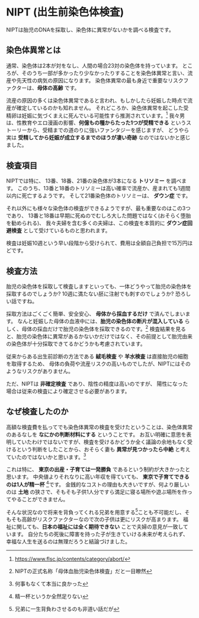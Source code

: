 # NIPT (出生前染色体検査)

NIPTは胎児のDNAを採取し、染色体に異常がないかを調べる検査です。

## 染色体異常とは

通常、染色体は2本が対をなし、人間の場合23対の染色体を持っています。
ところが、そのうち一部が多かったり少なかったりすることを染色体異常と言い、流産や先天性の病気の原因になります。
染色体異常の最も身近で重要なリスクファクターは、**母体の高齢** です。

流産の原因の多くは染色体異常であると言われ、もしかしたら妊娠した時点で流産が確定しているのかも知れません。
それどころか、染色体異常を起こした受精卵は妊娠に気づくまえに死んでいる可能性すら推測されています。[^1]
我々男は、性教育やエロ漫画の影響、**何億もの種からたった1つが受精できる** というストーリーから、受精までの道のりに強いファンタジーを感じますが、
どうやら実は **受精してから妊娠が成立するまでのほうが凄い奇跡** なのではないかと感じました。

[^1]: https://www.flsc.jp/contents/category/abort/

## 検査項目

NIPTでは特に、 13番、18番、21番の染色体が3本になる **トリソミー** を調べます。
このうち、13番と18番のトリソミーは高い確率で流産か、産まれても1週間以内に死亡するようです。
そして21番染色体のトリソミーは、 **ダウン症** です。

それ以外にも様々な染色体の検査ができるようですが、最も重要なのはこの3つであり、
13番と18番は早期に死ぬのでむしろ大した問題ではなく(おそらく堕胎を勧められる)、
我々夫婦を含む多くの夫婦は、この検査を本質的に **ダウン症回避検査** として受けているものと思われます。

検査は妊娠10週という早い段階から受けられて、費用は全額自己負担で15万円ほどです。

## 検査方法

胎児の染色体を採取して検査しますといっても、一体どうやって胎児の染色体を採取するのでしょうか?
10週に満たない胚に注射でも刺すのでしょうか? 恐ろしい話ですね。

採取方法はごくごく簡単、安全安心、 **母体から採血するだけ** で済んでしまいます。
なんと妊娠した母体の血液中には、**胎児の染色体の断片が混入している** らしく、母体の採血だけで胎児の染色体を採取できるのです。[^2]
検査結果を見ると、胎児の染色体に異常があるかないかだけではなく、その前提として胎児由来の染色体が十分採取できてるかどうかも考慮されています。

従来からある出生前診断の方法である **絨毛検査** や **羊水検査** は直接胎児の細胞を取得するため、
母体の負荷や流産リスクの高いものでしたが、NIPTにはそのようなリスクがありません。

ただ、NIPTは **非確定検査** であり、陰性の精度は高いのですが、
陽性になった場合は従来の検査により確定させる必要があります。

[^2]: NIPTの正式名称「母体血胎児染色体検査」だと一目瞭然

## なぜ検査したのか

高額な検査費を払ってでも染色体異常の検査を受けたということは、染色体異常のあるなしを **なにかの判断材料にする** ということです。
お互い明確に意思を表明していたわけではないですが、検査を受けるかどうか全く議論の余地もなく受けるという判断をしたことから、おそらく妻も **異常が見つかったら中絶** と考えていたのではないかと思います。[^3]

これは特に、 **東京の出産・子育ては一発勝負** であるという制約が大きかったと思います。
中央値よりそれなりに高い年収を得ていても、 **東京で子育てできるのは1人が精一杯** [^4]です。
金銭的なコストの理由も大きいですが、何より厳しいのは **土地** の狭さで、そもそも子供1人分ですら満足に寝る場所や遊ぶ場所を作ってやることができません。

そんな状況なので将来を背負ってくれる兄弟を用意する[^5]ことも不可能だし、そもそも高齢がリスクファクターなので次の子供は更にリスクが高まります。
福祉に関しても、**日本の福祉には全く期待できない** ことで夫婦の意見が一致しています。
自分たちの死後に障害を持った子が生きていける未来が考えられず、幸福な人生を送るのは無理だろうと結論づけました。

[^3]: 何事もなくて本当に良かった
[^4]: 精一杯というか全然足りない
[^5]: 兄弟に一生背負わさせるのも非道い話だが
